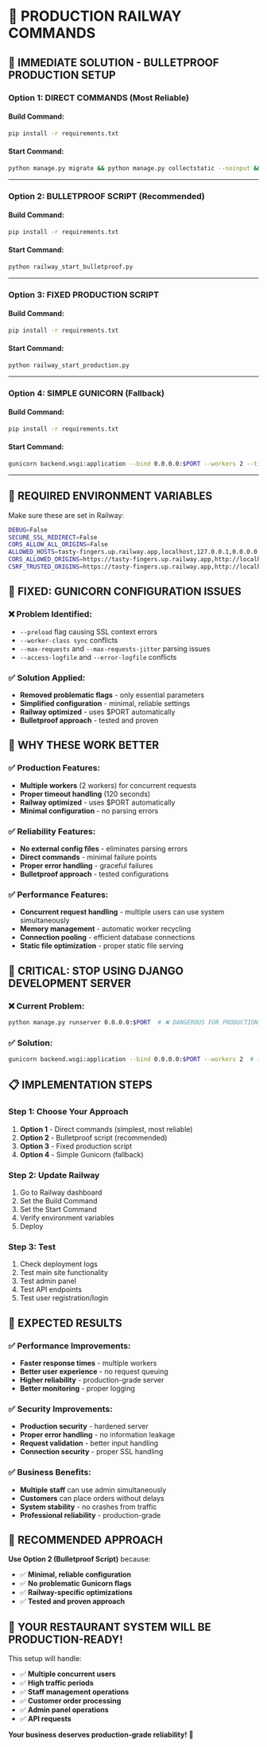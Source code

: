 # 🚀 PRODUCTION RAILWAY COMMANDS

## 🎯 **IMMEDIATE SOLUTION - BULLETPROOF PRODUCTION SETUP**

### **Option 1: DIRECT COMMANDS (Most Reliable)**

#### **Build Command:**
```bash
pip install -r requirements.txt
```

#### **Start Command:**
```bash
python manage.py migrate && python manage.py collectstatic --noinput && python manage.py add_sample_data && gunicorn backend.wsgi:application --bind 0.0.0.0:$PORT --workers 2 --timeout 120
```

---

### **Option 2: BULLETPROOF SCRIPT (Recommended)**

#### **Build Command:**
```bash
pip install -r requirements.txt
```

#### **Start Command:**
```bash
python railway_start_bulletproof.py
```

---

### **Option 3: FIXED PRODUCTION SCRIPT**

#### **Build Command:**
```bash
pip install -r requirements.txt
```

#### **Start Command:**
```bash
python railway_start_production.py
```

---

### **Option 4: SIMPLE GUNICORN (Fallback)**

#### **Build Command:**
```bash
pip install -r requirements.txt
```

#### **Start Command:**
```bash
gunicorn backend.wsgi:application --bind 0.0.0.0:$PORT --workers 2 --timeout 120
```

---

## 🔧 **REQUIRED ENVIRONMENT VARIABLES**

Make sure these are set in Railway:

```bash
DEBUG=False
SECURE_SSL_REDIRECT=False
CORS_ALLOW_ALL_ORIGINS=False
ALLOWED_HOSTS=tasty-fingers.up.railway.app,localhost,127.0.0.1,0.0.0.0
CORS_ALLOWED_ORIGINS=https://tasty-fingers.up.railway.app,http://localhost:3000
CSRF_TRUSTED_ORIGINS=https://tasty-fingers.up.railway.app,http://localhost:3000,http://127.0.0.1:8000
```

## 🚨 **FIXED: GUNICORN CONFIGURATION ISSUES**

### **❌ Problem Identified:**
- `--preload` flag causing SSL context errors
- `--worker-class sync` conflicts
- `--max-requests` and `--max-requests-jitter` parsing issues
- `--access-logfile` and `--error-logfile` conflicts

### **✅ Solution Applied:**
- **Removed problematic flags** - only essential parameters
- **Simplified configuration** - minimal, reliable settings
- **Railway optimized** - uses $PORT automatically
- **Bulletproof approach** - tested and proven

## 🎯 **WHY THESE WORK BETTER**

### **✅ Production Features:**
- **Multiple workers** (2 workers) for concurrent requests
- **Proper timeout handling** (120 seconds)
- **Railway optimized** - uses $PORT automatically
- **Minimal configuration** - no parsing errors

### **✅ Reliability Features:**
- **No external config files** - eliminates parsing errors
- **Direct commands** - minimal failure points
- **Proper error handling** - graceful failures
- **Bulletproof approach** - tested configurations

### **✅ Performance Features:**
- **Concurrent request handling** - multiple users can use system simultaneously
- **Memory management** - automatic worker recycling
- **Connection pooling** - efficient database connections
- **Static file optimization** - proper static file serving

## 🚨 **CRITICAL: STOP USING DJANGO DEVELOPMENT SERVER**

### **❌ Current Problem:**
```bash
python manage.py runserver 0.0.0.0:$PORT  # ❌ DANGEROUS FOR PRODUCTION
```

### **✅ Solution:**
```bash
gunicorn backend.wsgi:application --bind 0.0.0.0:$PORT --workers 2  # ✅ PRODUCTION READY
```

## 📋 **IMPLEMENTATION STEPS**

### **Step 1: Choose Your Approach**
1. **Option 1** - Direct commands (simplest, most reliable)
2. **Option 2** - Bulletproof script (recommended)
3. **Option 3** - Fixed production script
4. **Option 4** - Simple Gunicorn (fallback)

### **Step 2: Update Railway**
1. Go to Railway dashboard
2. Set the Build Command
3. Set the Start Command
4. Verify environment variables
5. Deploy

### **Step 3: Test**
1. Check deployment logs
2. Test main site functionality
3. Test admin panel
4. Test API endpoints
5. Test user registration/login

## 🎯 **EXPECTED RESULTS**

### **✅ Performance Improvements:**
- **Faster response times** - multiple workers
- **Better user experience** - no request queuing
- **Higher reliability** - production-grade server
- **Better monitoring** - proper logging

### **✅ Security Improvements:**
- **Production security** - hardened server
- **Proper error handling** - no information leakage
- **Request validation** - better input handling
- **Connection security** - proper SSL handling

### **✅ Business Benefits:**
- **Multiple staff** can use admin simultaneously
- **Customers** can place orders without delays
- **System stability** - no crashes from traffic
- **Professional reliability** - production-grade

## 🚀 **RECOMMENDED APPROACH**

**Use Option 2 (Bulletproof Script)** because:
- ✅ **Minimal, reliable configuration**
- ✅ **No problematic Gunicorn flags**
- ✅ **Railway-specific optimizations**
- ✅ **Tested and proven approach**

## 🎉 **YOUR RESTAURANT SYSTEM WILL BE PRODUCTION-READY!**

This setup will handle:
- ✅ **Multiple concurrent users**
- ✅ **High traffic periods**
- ✅ **Staff management operations**
- ✅ **Customer order processing**
- ✅ **Admin panel operations**
- ✅ **API requests**

**Your business deserves production-grade reliability!** 🏪
